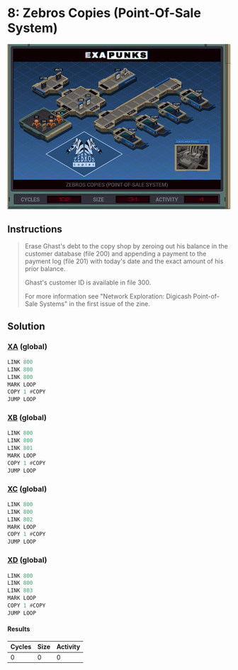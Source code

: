 # 8: Zebros Copies (Point-Of-Sale System)

<div align="center"><img src="EXAPUNKS - Zebros Copies (102, 34, 4, 2023-07-31-12-13-14).gif" /></div>

## Instructions
> Erase Ghast's debt to the copy shop by zeroing out his balance in the customer database (file 200) and appending a payment to the payment log (file 201) with today's date and the exact amount of his prior balance.
> 
> Ghast's customer ID is available in file 300.
> 
> For more information see "Network Exploration: Digicash Point-of-Sale Systems" in the first issue of the zine.

## Solution

### [XA](XA.exa) (global)
```asm
LINK 800
LINK 800
LINK 800
MARK LOOP
COPY 1 #COPY
JUMP LOOP
```

### [XB](XB.exa) (global)
```asm
LINK 800
LINK 800
LINK 801
MARK LOOP
COPY 1 #COPY
JUMP LOOP
```

### [XC](XC.exa) (global)
```asm
LINK 800
LINK 800
LINK 802
MARK LOOP
COPY 1 #COPY
JUMP LOOP
```

### [XD](XD.exa) (global)
```asm
LINK 800
LINK 800
LINK 803
MARK LOOP
COPY 1 #COPY
JUMP LOOP
```

#### Results
| Cycles | Size | Activity |
|--------|------|----------|
| 0      | 0    | 0        |
